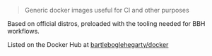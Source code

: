 > Generic docker images useful for CI and other purposes

Based on official distros, preloaded with the tooling needed for BBH workflows.

Listed on the Docker Hub at [bartleboglehegarty/docker](https://hub.docker.com/r/bartleboglehegarty/docker/)
